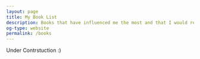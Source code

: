 ```yaml
---
layout: page
title: My Book List 
description: Books that have influenced me the most and that I would recommend 
og-type: website
permalink: /books
---
```


Under Contrstuction :) 